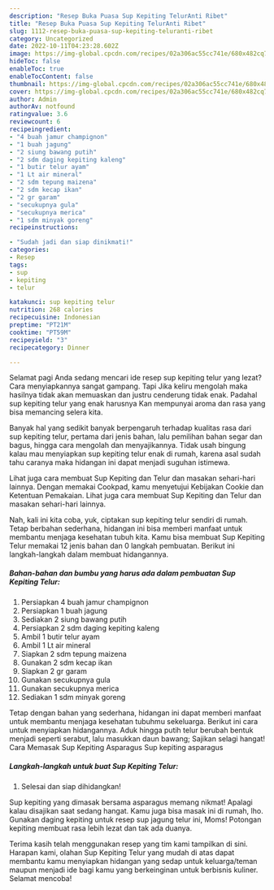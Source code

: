 ```yaml
---
description: "Resep Buka Puasa Sup Kepiting TelurAnti Ribet"
title: "Resep Buka Puasa Sup Kepiting TelurAnti Ribet"
slug: 1112-resep-buka-puasa-sup-kepiting-teluranti-ribet
category: Uncategorized
date: 2022-10-11T04:23:28.602Z
image: https://img-global.cpcdn.com/recipes/02a306ac55cc741e/680x482cq70/sup-kepiting-telur-foto-resep-utama.jpg
hideToc: false
enableToc: true
enableTocContent: false
thumbnail: https://img-global.cpcdn.com/recipes/02a306ac55cc741e/680x482cq70/sup-kepiting-telur-foto-resep-utama.jpg
cover: https://img-global.cpcdn.com/recipes/02a306ac55cc741e/680x482cq70/sup-kepiting-telur-foto-resep-utama.jpg
author: Admin
authorAv: notfound
ratingvalue: 3.6
reviewcount: 6
recipeingredient:
- "4 buah jamur champignon"
- "1 buah jagung"
- "2 siung bawang putih"
- "2 sdm daging kepiting kaleng"
- "1 butir telur ayam"
- "1 Lt air mineral"
- "2 sdm tepung maizena"
- "2 sdm kecap ikan"
- "2 gr garam"
- "secukupnya gula"
- "secukupnya merica"
- "1 sdm minyak goreng"
recipeinstructions:

- "Sudah jadi dan siap dinikmati!"
categories:
- Resep
tags:
- sup
- kepiting
- telur

katakunci: sup kepiting telur 
nutrition: 268 calories
recipecuisine: Indonesian
preptime: "PT21M"
cooktime: "PT59M"
recipeyield: "3"
recipecategory: Dinner

---
```



Selamat pagi Anda sedang mencari ide resep sup kepiting telur yang lezat? Cara menyiapkannya sangat gampang. Tapi Jika keliru mengolah maka hasilnya tidak akan memuaskan dan justru cenderung tidak enak. Padahal sup kepiting telur yang enak harusnya Kan mempunyai aroma dan rasa yang bisa memancing selera kita.


Banyak hal yang sedikit banyak berpengaruh terhadap kualitas rasa dari sup kepiting telur, pertama dari jenis bahan, lalu pemilihan bahan segar dan bagus, hingga cara mengolah dan menyajikannya. Tidak usah bingung kalau mau menyiapkan sup kepiting telur enak di rumah, karena asal sudah tahu caranya maka hidangan ini dapat menjadi suguhan istimewa.

Lihat juga cara membuat Sup Kepiting dan Telur dan masakan sehari-hari lainnya. Dengan memakai Cookpad, kamu menyetujui Kebijakan Cookie dan Ketentuan Pemakaian. Lihat juga cara membuat Sup Kepiting dan Telur dan masakan sehari-hari lainnya.


Nah, kali ini kita coba, yuk, ciptakan sup kepiting telur sendiri di rumah. Tetap berbahan sederhana, hidangan ini bisa memberi manfaat untuk membantu menjaga kesehatan tubuh kita. Kamu bisa membuat Sup Kepiting Telur memakai 12 jenis bahan dan 0 langkah pembuatan. Berikut ini langkah-langkah dalam membuat hidangannya.

<!--inarticleads1-->

##### Bahan-bahan dan bumbu yang harus ada dalam pembuatan Sup Kepiting Telur:

1. Persiapkan 4 buah jamur champignon
1. Persiapkan 1 buah jagung
1. Sediakan 2 siung bawang putih
1. Persiapkan 2 sdm daging kepiting kaleng
1. Ambil 1 butir telur ayam
1. Ambil 1 Lt air mineral
1. Siapkan 2 sdm tepung maizena
1. Gunakan 2 sdm kecap ikan
1. Siapkan 2 gr garam
1. Gunakan secukupnya gula
1. Gunakan secukupnya merica
1. Sediakan 1 sdm minyak goreng


Tetap dengan bahan yang sederhana, hidangan ini dapat memberi manfaat untuk membantu menjaga kesehatan tubuhmu sekeluarga. Berikut ini cara untuk menyiapkan hidangannya. Aduk hingga putih telur berubah bentuk menjadi seperti serabut, lalu masukkan daun bawang; Sajikan selagi hangat! Cara Memasak Sup Kepiting Asparagus Sup kepiting asparagus 

<!--inarticleads2-->

##### Langkah-langkah untuk buat Sup Kepiting Telur:


1. Selesai dan siap dihidangkan!

Sup kepiting yang dimasak bersama asparagus memang nikmat! Apalagi kalau disajikan saat sedang hangat. Kamu juga bisa masak ini di rumah, lho. Gunakan daging kepiting untuk resep sup jagung telur ini, Moms! Potongan kepiting membuat rasa lebih lezat dan tak ada duanya. 

Terima kasih telah menggunakan resep yang tim kami tampilkan di sini. Harapan kami, olahan Sup Kepiting Telur yang mudah di atas dapat membantu kamu menyiapkan hidangan yang sedap untuk keluarga/teman maupun menjadi ide bagi kamu yang berkeinginan untuk berbisnis kuliner. Selamat mencoba!

